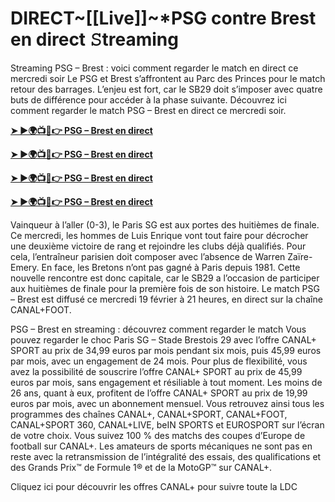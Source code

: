 # DIRECT~[[Live]]~*PSG contre Brest en direct 𝚂treaming

Streaming PSG – Brest : voici comment regarder le match en direct ce mercredi soir
Le PSG et Brest s’affrontent au Parc des Princes pour le match retour des barrages. L’enjeu est fort, car le SB29 doit s’imposer avec quatre buts de différence pour accéder à la phase suivante. Découvrez ici comment regarder le match PSG – Brest en direct ce mercredi soir.

**[➤ ►🌍📺📱👉 PSG – Brest en direct](https://tinyurl.com/4dwhr6d4)**

**[➤ ►🌍📺📱👉 PSG – Brest en direct](https://tinyurl.com/4dwhr6d4)**

**[➤ ►🌍📺📱👉 PSG – Brest en direct](https://tinyurl.com/4dwhr6d4)**

**[➤ ►🌍📺📱👉 PSG – Brest en direct](https://tinyurl.com/4dwhr6d4)**

Vainqueur à l’aller (0-3), le Paris SG est aux portes des huitièmes de finale. Ce mercredi, les hommes de Luis Enrique vont tout faire pour décrocher une deuxième victoire de rang et rejoindre les clubs déjà qualifiés. Pour cela, l’entraîneur parisien doit composer avec l’absence de Warren Zaïre-Emery. En face, les Bretons n’ont pas gagné à Paris depuis 1981. Cette nouvelle rencontre est donc capitale, car le SB29 a l’occasion de participer aux huitièmes de finale pour la première fois de son histoire. Le match PSG – Brest est diffusé ce mercredi 19 février à 21 heures, en direct sur la chaîne CANAL+FOOT.

PSG – Brest en streaming : découvrez comment regarder le match
Vous pouvez regarder le choc Paris SG – Stade Brestois 29 avec l’offre CANAL+ SPORT au prix de 34,99 euros par mois pendant six mois, puis 45,99 euros par mois, avec un engagement de 24 mois. Pour plus de flexibilité, vous avez la possibilité de souscrire l’offre CANAL+ SPORT au prix de 45,99 euros par mois, sans engagement et résiliable à tout moment. Les moins de 26 ans, quant à eux, profitent de l’offre CANAL+ SPORT au prix de 19,99 euros par mois, avec un abonnement mensuel. Vous retrouvez ainsi tous les programmes des chaînes CANAL+, CANAL+SPORT, CANAL+FOOT, CANAL+SPORT 360, CANAL+LIVE, beIN SPORTS et EUROSPORT sur l’écran de votre choix. Vous suivez 100 % des matchs des coupes d’Europe de football sur CANAL+. Les amateurs de sports mécaniques ne sont pas en reste avec la retransmission de l’intégralité des essais, des qualifications et des Grands Prix™ de Formule 1® et de la MotoGP™ sur CANAL+.

Cliquez ici pour découvrir les offres CANAL+ pour suivre toute la LDC
